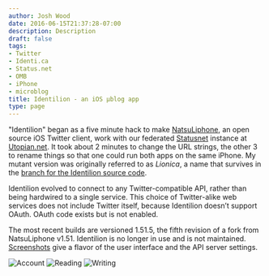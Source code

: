 ```yaml
---
author: Josh Wood
date: 2016-06-15T21:37:28-07:00
description: Description
draft: false
tags:
- Twitter
- Identi.ca
- Status.net
- OMB
- iPhone
- microblog
title: Identilion - an iOS µblog app
type: page
---
```


"Identilion" began as a five minute hack to make [NatsuLiphone][ntlniph], an open source iOS Twitter client, work with our federated [Statusnet][statusnet] instance at [Utopian.net][utopian]. It took about 2 minutes to change the URL strings, the other 3 to rename things so that one could run both apps on the same iPhone. My mutant version was originally referred to as *Lionica*, a name that survives in the [branch for the Identilion source code][lionica-branch].

Identilion evolved to connect to any Twitter-compatible API, rather than being hardwired to a single service. This choice of Twitter-alike web services does not include Twitter itself, because Identilion doesn’t support OAuth. OAuth code exists but is not enabled.

The most recent builds are versioned 1.51.5, the fifth revision of a fork from NatsuLiphone v1.51. Identilion is no longer in use and is not maintained. [Screenshots][screens] give a flavor of the user interface and the API server settings.

<img src="/img/identilion/screens/2-account.png" title="Account" alt="Account" />
<img src="/img/identilion/screens/3-read.png" title="Reading" alt="Reading" />
<img src="/img/identilion/screens/4-write.jpg" title="Writing a Reply" alt="Writing" />


[lionica-branch]: https://github.com/joshix/identilion/tree/lionica
[ntlniph]: https://github.com/takuma104/ntlniph
[ntlniph-forkrev]: https://github.com/takuma104/ntlniph/commit/aeecaa177136d8b541d3e176a6ec05dc2965cc72
[screens]: /img/identilion/screens/
[statusnet]: http://gnu.org/software/social/
[utopian]: http://utopian.net
